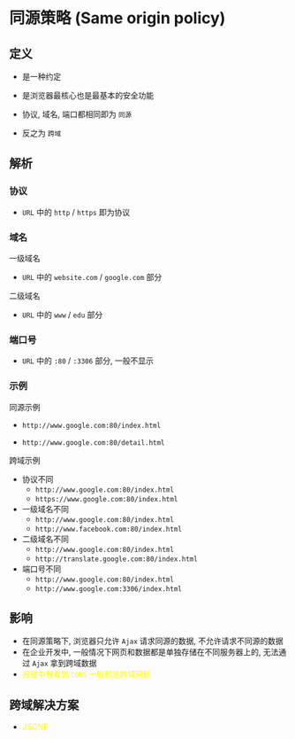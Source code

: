 # 同源策略 (Same origin policy)



## 定义

- 是一种约定
- 是浏览器最核心也是最基本的安全功能

- 协议, 域名, 端口都相同即为 `同源` 
- 反之为 `跨域`



## 解析

### 协议

- `URL` 中的 `http` / `https` 即为协议



### 域名

一级域名

- `URL` 中的 `website.com` / `google.com` 部分

二级域名

- `URL` 中的 `www` / `edu` 部分



### 端口号

- `URL` 中的 `:80` / `:3306` 部分, 一般不显示



### 示例

同源示例

- `http://www.google.com:80/index.html`

- `http://www.google.com:80/detail.html`

跨域示例

- 协议不同
    - `http://www.google.com:80/index.html`
    - `https://www.google.com:80/index.html`
- 一级域名不同
    - `http://www.google.com:80/index.html`
    - `http://www.facebook.com:80/index.html`
- 二级域名不同
    - `http://www.google.com:80/index.html`
    - `http://translate.google.com:80/index.html`
- 端口号不同
    - `http://www.google.com:80/index.html`
    - `http://www.google.com:3306/index.html`



## 影响

- 在同源策略下, 浏览器只允许 `Ajax` 请求同源的数据, 不允许请求不同源的数据
- 在企业开发中, 一般情况下网页和数据都是单独存储在不同服务器上的, 无法通过 `Ajax` 拿到跨域数据
- <span style="color: yellow">报错中有看到 `CORS` 一般都是跨域问题</span>



## 跨域解决方案

- <span style="color: yellow">JSONP</span>

